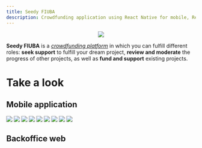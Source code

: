 ```yaml
---
title: Seedy FIUBA
description: Crowdfunding application using React Native for mobile, React for web office, and Node.js and FastAPI for backend REST microservices
---
```


<!-- ##################################################################### -->

<p align="center">
  <img src="./assets/logo.png">
</p>

**Seedy FIUBA** is a [_crowdfunding platform_](https://en.wikipedia.org/wiki/Crowdfunding) in which you can fulfill different roles: **seek support** to fulfill your dream project, **review and moderate** the progress of other projects, as well as **fund and support** existing projects.

<!-- ##################################################################### -->

# Take a look

## Mobile application

![](assets/screenshots/mobile/0.jpg)
![](assets/screenshots/mobile/1.jpg)
![](assets/screenshots/mobile/2.jpg)
![](assets/screenshots/mobile/3.jpg)
![](assets/screenshots/mobile/4.jpg)
![](assets/screenshots/mobile/5.jpg)
![](assets/screenshots/mobile/6.jpg)
![](assets/screenshots/mobile/7.jpg)
![](assets/screenshots/mobile/8.jpg)

## Backoffice web

<!-- ##################################################################### -->
